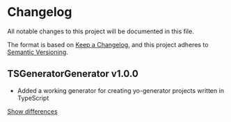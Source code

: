 # Changelog
All notable changes to this project will be documented in this file.

The format is based on [Keep a Changelog](https://keepachangelog.com/en/1.0.0/),
and this project adheres to [Semantic Versioning](https://semver.org/spec/v2.0.0.html).

## TSGeneratorGenerator v1.0.0
  - Added a working generator for creating yo-generator projects written in TypeScript

[Show differences][v1.0.0]

<!--- References -->
[v1.0.0]: https://github.com/manuth/TSGeneratorGenerator/compare/e6fdb5a...v1.0.0